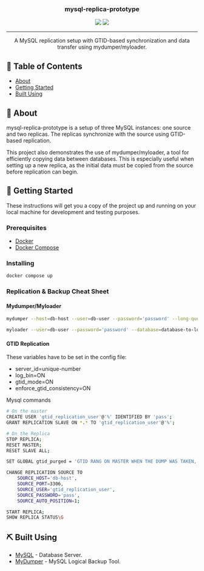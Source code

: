 

<h3 align="center">mysql-replica-prototype</h3>

<div align="center">
  <img src="https://img.shields.io/badge/status-active-success.svg" />
  <img src="https://img.shields.io/badge/MySQL-8.0.40-blue" />
</div>

---

<p align="center">A MySQL replication setup with GTID-based synchronization and data transfer using mydumper/myloader.
    <br> 
</p>

## 📝 Table of Contents
- [About](#about)
- [Getting Started](#getting-started)
- [Built Using](#built-using)

## 🧐 About <a name = "about"></a>
mysql-replica-prototype is a setup of three MySQL instances: one source and two replicas. The replicas synchronize with the source using GTID-based replication. 

This project also demonstrates the use of mydumper/myloader, a tool for efficiently copying data between databases. This is especially useful when setting up a new replica, as the initial data must be copied from the source before replication can begin.

## 🏁 Getting Started <a name = "getting_started"></a>
These instructions will get you a copy of the project up and running on your local machine for development and testing purposes. 

### Prerequisites

 - [Docker](https://docs.docker.com/)
 - [Docker Compose](https://docs.docker.com/compose/)

### Installing

```bash
docker compose up
```

### Replication & Backup Cheat Sheet
#### Mydumper/Myloader

```bash
mydumper --host=db-host --user=db-user --password='password' --long-query-guard=1000  --outputdir=output-directory-of-choice --routines --triggers --compress --threads 20  --compress-protocol --trx-consistency-only --database=database-to-copy --verbose=3 -L mydumper-logs.txt

myloader --user=db-user --password='password' --database=database-to-load-into --threads=40 --directory=directory-where-backup-exists --verbose=3
```

#### GTID Replication

These variables have to be set in the config file: 
- server_id=unique-number
- log_bin=ON
- gtid_mode=ON
- enforce_gtid_consistency=ON


Mysql commands
```bash
# On the master
CREATE USER 'gtid_replication_user'@'%' IDENTIFIED BY 'pass';
GRANT REPLICATION SLAVE ON *.* TO 'gtid_replication_user'@'%';

# On the Replica
STOP REPLICA;
RESET MASTER;
RESET SLAVE ALL;

SET GLOBAL gtid_purged = 'GTID RANG ON MASTER WHEN THE DUMP WAS TAKEN, USUALLY IN THE DUMP META FILE';

CHANGE REPLICATION SOURCE TO
    SOURCE_HOST='db-host',
    SOURCE_PORT=3306,
    SOURCE_USER='gtid_replication_user',
    SOURCE_PASSWORD='pass',
    SOURCE_AUTO_POSITION=1;

START REPLICA;
SHOW REPLICA STATUS\G
```

## ⛏️ Built Using <a name = "built_using"></a>
- [MySQL](https://mysql.com/) - Database Server.
- [MyDumper](https://github.com/mydumper/mydumper) - MySQL Logical Backup Tool.
